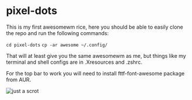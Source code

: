 # pixel-dots
This is my first awesomewm rice, here you should be able to easily clone the repo and run the following commands:

```cd pixel-dots```
```cp -ar awesome ~/.config/```

That will at least give you the same awesomewm as me, but things like my terminal and shell configs are in .Xresources and .zshrc.

For the top bar to work you will need to install fttf-font-awesome package from AUR.

![just a scrot](/scrot.png)
